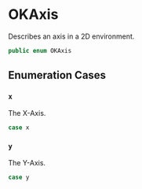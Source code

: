 # OKAxis

Describes an axis in a 2D environment.

``` swift
public enum OKAxis
```

## Enumeration Cases

### `x`

The X-Axis.

``` swift
case x
```

### `y`

The Y-Axis.

``` swift
case y
```
